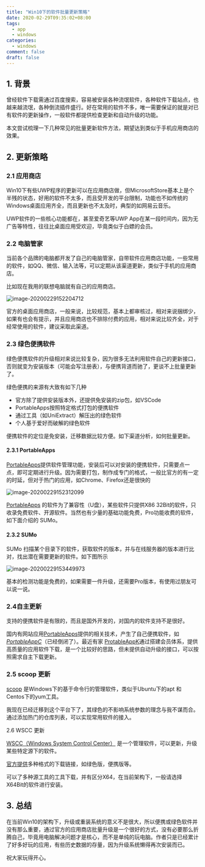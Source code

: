 ```yaml
---
title: "Win10下的软件批量更新策略"
date: 2020-02-29T09:35:02+08:00
tags:
  - app
  - windows
categories:
  - windows
comment: false
draft: false
---
```


## 1. 背景 ##

曾经软件下载需通过百度搜索，容易被安装各种流氓软件，各种软件下载站点，也越来越流氓，各种倒流插件盛行。好在常用的软件不多，唯一需要保证的就是对已有软件的更新操作，一般软件都提供检查更新和自动升级的功能。

本文尝试梳理一下几种常见的批量更新软件方法，期望达到类似于手机应用商店的效果。



## 2. 更新策略 ##

### 2.1  应用商店 ###

Win10下有些UWP程序的更新可以在应用商店做，但MicrosoftStore基本上是个半残的状态，好用的软件不太多，而且受开发的平台限制，功能也不如传统的Windows桌面应用齐全，而且更新也不太及时，典型的如网易云音乐。

UWP软件的一些核心功能都在，甚至爱奇艺等UWP App在某一段时间内，因为无广告等特性，往往比桌面应用受欢迎，毕竟类似于白嫖的会员。

### 2.2 电脑管家 ###

当前各个品牌的电脑都开发了自己的电脑管家，自带软件应用商店功能，一些常用的软件，如QQ、微信、输入法等，可以定期从该渠道更新，类似于手机的应用商店。

比如现在我用的联想电脑就有自己的应用商店。

![image-20200229152204712](image-20200229152204712.png)

官方的桌面应用商店，一般来说，比较规范，基本上都审核过，相对来说捆绑少，如果有也会有提示，并且应用商店也不排除付费的应用，相对来说比较齐全，对于经常使用的软件，建议采取此渠道。

### 2.3 绿色便携软件 ###

绿色便携软件的升级相对来说比较复杂，因为很多无法利用软件自己的更新接口，否则就变为安装版本（可能会写注册表），与便携背道而驰了，更谈不上批量更新了。

绿色便携的来源有大致有如下几种

* 官方除了提供安装版本外，还提供免安装的zip包，如VSCode
* PortableApps按照特定格式打包的便携软件
* 通过工具（如UniExtract）解压出的绿色软件
* 个人基于爱好而破解的绿色软件

便携软件的定位是免安装，迁移数据比较方便。如下渠道分析，如何批量更新。

#### 2.3.1 PortableApps ####

[PortableApps](https://portableapps.com/)提供软件管理功能，安装后可以对安装的便携软件，只需要点一点，即可定期进行升级。因为需要打包，制作成专门的格式，一般比官方的有一定的时延，但对于热门的应用，如Chrome、Firefox还是很快的

![image-20200229152312099](image-20200229152312099.png)

[PortableApps](https://portableapps.com/) 的软件为了兼容性（U盘），某些软件只提供X86 32Bit的软件，只收录免费软件、开源软件。当然也有少量的基础功能免费，Pro功能收费的软件，如下面介绍的 SUMo。

#### 2.3.2 SUMo ####

SUMo 扫描某个目录下的软件，获取软件的版本，并与在线服务器的版本进行比对，找出潜在需要更新的软件。如下图所示

![image-20200229153449973](image-20200229153449973.png)

基本的检测功能是免费的，如果需要一件升级，还需要Pro版本，有使用过朋友可以说一说。

### 2.4自主更新 ###

支持的便携软件是有限的，而且是国外开发的，对国内的软件支持不是很好。

国内有网站应用[PortableApps](https://portableapps.com/)提供的相关技术，产生了自己便携软件，如 *[PortableAppC](https://www.portableappc.com)*（已经倒闭了）。最近有家 [ProtableAppK](https://portableappk.com/)通过搭建会员体系，提供高质量的应用软件下载，是一个比较好的思路，但未提供自动升级的接口，可以按照需求自主下载更新。

### 2.5 scoop 更新 ###

[scoop](https://scoop.sh/) 是Windows下的基于命令行的管理软件，类似于Ubuntu下的apt 和Centos下的yum工具。

我现在已经迁移到这个平台下了，其绿色的不影响系统参数的理念与我不谋而合。通过添加热门的仓库列表，可以实现常用软件的接入。

2.6 WSCC 更新

[WSCC（Windows System Control Center）](http://www.kls-soft.com/wscc/) 是一个管理软件，可以更新，升级某些特定源下的软件。

[官方提供](http://www.kls-soft.com/wscc/downloads.php)多种格式的下载链接，如绿色版，便携版等。

可以了多种源工具的工具下载，并有区分X64，在当前架构下，一般请选择X64Bit的软件进行安装。

## 3. 总结 ##

在当前Win10的架构下，升级或重装系统的意义不是很大，所以便携或绿色软件并没有那么重要，通过官方的应用商店批量升级是一个很好的方式，没有必要那么折腾自己，毕竟用电脑解决问题才是核心，而不是单纯的玩电脑。作者只是已经累计了好多好玩的应用，有些历史数据的存量，因为升级系统懒得再次安装而已。

祝大家玩得开心。

